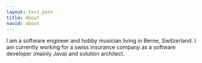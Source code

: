 ```yaml
---
layout: test_post
title: About
navid: about
---
```


I am a software engineer and hobby musician living in Berne, Switzerland. I am currently working for a swiss insurance company as a software developer (mainly Java) and solution architect.